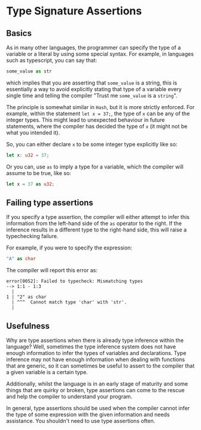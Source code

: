 # Type Signature Assertions

## Basics

As in many other languages, the programmer can specify the type of a variable or
a literal by using some special syntax. For example, in languages such as typescript,
you can say that: 
```ts 
some_value as str
```
which implies that you are asserting that `some_value` is a string, this is essentially a way to avoid explicitly stating that type of a variable every
single time and telling the compiler "Trust me `some_value` is a `string`". 

The principle is somewhat similar in `Hash`, but it is more strictly enforced.
For example, within the statement `let x = 37;`, the type of `x` can be any of the
integer types. This might lead to unexpected behaviour in future statements, where
the compiler has decided the type of `x` (it might not be what you intended it).

So, you can either declare `x` to be some integer type explicitly like so:

```rs
let x: u32 = 37;
```

Or you can, use `as` to imply a type for a variable, which the compiler will assume 
to be true, like so:

```rs
let x = 37 as u32;
```

## Failing type assertions

If you specify a type assertion, the compiler will either attempt to infer this information from the left-hand side of the `as` operator
to the right. If the inference results in a different type to the right-hand side, this will raise a typechecking failure. 

For example, if you were to specify the expression:

```rust
"A" as char
```

The compiler will report this error as:

```
error[0052]: Failed to typecheck: Mismatching types
--> 1:1 - 1:3
  |
1 | "2" as char
  | ^^^  Cannot match type 'char' with 'str'.
  |
```

## Usefulness
 
Why are type assertions when there is already type inference within the language? Well, sometimes the type inference
system does not have enough information to infer the types of variables and declarations. 
Type inference may not have enough information when dealing with functions that are generic, so it can sometimes
be useful to assert to the compiler that a given variable is a certain type. 

Additionally, whilst the language is in an early stage of maturity and some things that are quirky or broken, type
assertions can come to the rescue and help the compiler to understand your program.

In general, type assertions should be used when the compiler cannot infer the type of some expression with 
the given information and needs assistance. You shouldn't need to use type assertions often.
